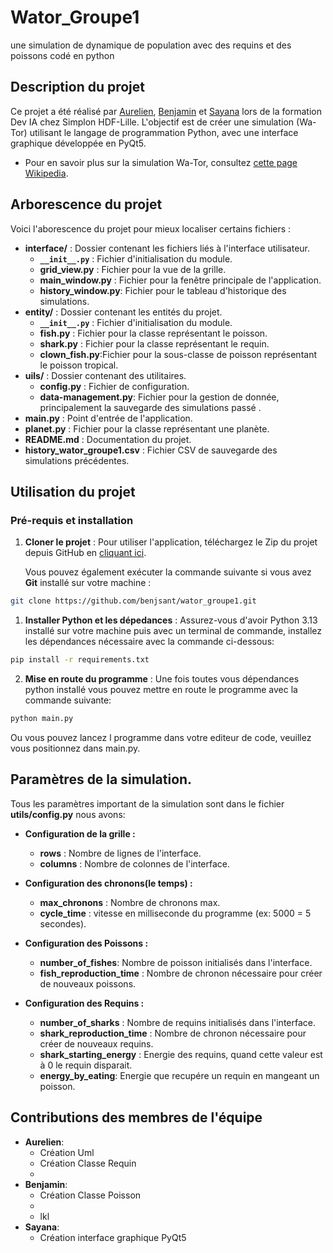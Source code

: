 # Wator_Groupe1
une simulation de dynamique de population avec des requins et des poissons codé en python

## Description du projet 

Ce projet a été réalisé par [Aurelien](https://github.com/Aurelien-L), [Benjamin](https://github.com/benjsant) et [Sayana](https://github.com/sayana-project) lors de la formation Dev IA chez Simplon HDF-Lille. L'objectif est de créer une simulation (Wa-Tor) utilisant le langage de programmation Python, avec une interface graphique développée en PyQt5.

- Pour en savoir plus sur la simulation Wa-Tor, consultez [cette page Wikipedia](https://en.wikipedia.org/wiki/Wa-Tor).

## Arborescence du projet 

Voici l'aborescence du projet pour mieux localiser certains fichiers : 

- **interface/** : Dossier contenant les fichiers liés à l'interface utilisateur.
  - **`__init__.py`** : Fichier d'initialisation du module.
  - **grid_view.py** : Fichier pour la vue de la grille.
  - **main_window.py** : Fichier pour la fenêtre principale de l'application.
  - **history_window.py**: Fichier pour le tableau d'historique des simulations. 
- **entity/** : Dossier contenant les entités du projet.
  - **`__init__.py`** : Fichier d'initialisation du module.
  - **fish.py** : Fichier pour la classe représentant le poisson.
  - **shark.py** : Fichier pour la classe représentant le requin.
  - **clown_fish.py**:Fichier pour la sous-classe de poisson représentant le poisson tropical.  
- **uils/** : Dossier contenant des utilitaires.
  - **config.py** : Fichier de configuration.
  - **data-management.py**: Fichier pour la gestion de donnée, principalement la sauvegarde des simulations passé .
- **main.py** : Point d'entrée de l'application.
- **planet.py** : Fichier pour la classe représentant une planète.
- **README.md** : Documentation du projet.
- **history_wator_groupe1.csv** : Fichier CSV de sauvegarde des simulations précédentes. 

## Utilisation du projet 

### Pré-requis et installation 

1. **Cloner le projet** : Pour utiliser l'application, téléchargez le Zip du projet depuis GitHub en [cliquant ici](https://github.com/benjsant/wator_groupe1.git).

   Vous pouvez également exécuter la commande suivante si vous avez **Git** installé sur votre machine :

```bash
git clone https://github.com/benjsant/wator_groupe1.git
```

1. **Installer Python et les dépedances** : Assurez-vous d'avoir Python 3.13 installé sur votre machine puis avec un terminal de commande, installez les dépendances nécessaire avec la commande ci-dessous:  
  
```bash
pip install -r requirements.txt
```

2. **Mise en route du programme** : Une fois toutes vous dépendances python installé vous pouvez mettre en route le programme avec la commande suivante: 
```python
python main.py 
```
Ou vous pouvez lancez l programme dans votre editeur de code, veuillez vous positionnez dans main.py. 

## **Paramètres de la simulation.** 
Tous les paramètres important de la simulation sont dans le fichier **utils/config.py** nous avons: 

- **Configuration de la grille :**
  - **rows** : Nombre de lignes de l'interface.
  - **columns** : Nombre de colonnes de l'interface.
  
- **Configuration des chronons(le temps) :**
  - **max_chronons** : Nombre de chronons max.
  - **cycle_time** : vitesse en milliseconde du programme (ex: 5000 = 5 secondes).
  
- **Configuration des Poissons :**
  - **number_of_fishes**: Nombre de poisson initialisés dans l'interface. 
  - **fish_reproduction_time** : Nombre de chronon nécessaire pour créer de nouveaux poissons.
  
- **Configuration des Requins :**
  - **number_of_sharks** : Nombre de requins initialisés dans l'interface.
  - **shark_reproduction_time** : Nombre de chronon nécessaire pour créer de nouveaux requins.
  - **shark_starting_energy** : Energie des requins, quand cette valeur est à 0 le requin disparait.
  - **energy_by_eating**: Energie que recupére un requin en mangeant un poisson.  
  
## **Contributions des membres de l'équipe** 
   
- **Aurelien**: 
  - Création Uml 
  - Création Classe Requin
  - 
- **Benjamin**: 
  - Création Classe Poisson
  - 
  - lkl
- **Sayana**:
  -  Création interface graphique PyQt5